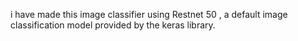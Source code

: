 i have made this image classifier using Restnet 50 , a default image classification model provided by the keras library. 
